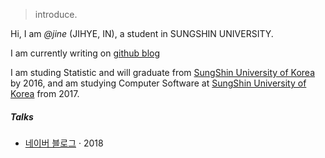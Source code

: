

> introduce.


Hi, I am *@jine* (JIHYE, IN), a student in SUNGSHIN UNIVERSITY. 

I am currently writing on [github blog](https://jine9529.github.io/)

I am studing Statistic and will graduate from [SungShin University of Korea](http://www.sungshin.ac.kr/statistics/html/main/index.html) by 2016, and am studying Computer Software at [SungShin University of Korea](http://www.sungshin.ac.kr/it/html/main/index.html) from 2017.


##### Talks


- [네이버 블로그][1] · 2018



[1]: //http://blog.naver.com/dlswlgp9529/



